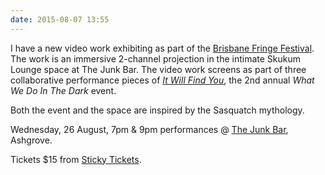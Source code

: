```yaml
---
date: 2015-08-07 13:55
---
```


I have a new video work exhibiting as part of the [Brisbane Fringe Festival][1].
The work is an immersive 2-channel projection in the intimate Skukum Lounge
space at The Junk Bar. The video work screens as part of three collaborative
performance pieces of [_It Will Find You_][2], the 2nd annual _What We Do In The
Dark_ event.

Both the event and the space are inspired by the Sasquatch mythology.

Wednesday, 26 August, 7pm & 9pm performances @ [The Junk Bar][3], Ashgrove.

Tickets $15 from [Sticky Tickets][2].

[1]: http://brisbanefringe.com
[2]: https://www.stickytickets.com.au/28425/it_will_find_you.aspx
[3]: http://www.thejunkbar.com.au
